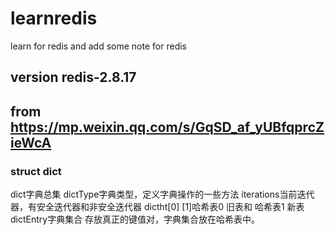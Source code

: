 # learnredis
learn for redis and add some note for redis

## version redis-2.8.17

## from https://mp.weixin.qq.com/s/GqSD_af_yUBfqprcZieWcA

### struct dict
dict字典总集    dictType字典类型，定义字典操作的一些方法
iterations当前迭代器，有安全迭代器和非安全迭代器
dictht[0] [1]哈希表0 旧表和 哈希表1 新表
dictEntry字典集合 存放真正的键值对，字典集合放在哈希表中。